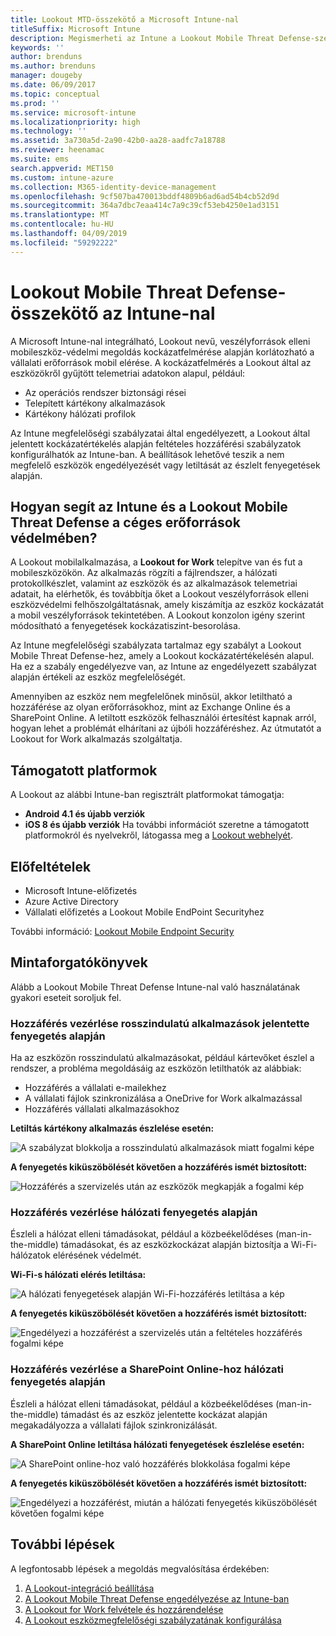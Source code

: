 ```yaml
---
title: Lookout MTD-összekötő a Microsoft Intune-nal
titleSuffix: Microsoft Intune
description: Megismerheti az Intune a Lookout Mobile Threat Defense-szel való integrálását, amellyel vezérelheti a mobileszközök a vállalati erőforrásokhoz való hozzáférését.
keywords: ''
author: brenduns
ms.author: brenduns
manager: dougeby
ms.date: 06/09/2017
ms.topic: conceptual
ms.prod: ''
ms.service: microsoft-intune
ms.localizationpriority: high
ms.technology: ''
ms.assetid: 3a730a5d-2a90-42b0-aa28-aadfc7a18788
ms.reviewer: heenamac
ms.suite: ems
search.appverid: MET150
ms.custom: intune-azure
ms.collection: M365-identity-device-management
ms.openlocfilehash: 9cf507ba470013bddf4809b6ad6ad54b4cb52d9d
ms.sourcegitcommit: 364a7dbc7eaa414c7a9c39cf53eb4250e1ad3151
ms.translationtype: MT
ms.contentlocale: hu-HU
ms.lasthandoff: 04/09/2019
ms.locfileid: "59292222"
---
```

# <a name="lookout-mobile-threat-defense-connector-with-intune"></a>Lookout Mobile Threat Defense-összekötő az Intune-nal

A Microsoft Intune-nal integrálható, Lookout nevű, veszélyforrások elleni mobileszköz-védelmi megoldás kockázatfelmérése alapján korlátozható a vállalati erőforrások mobil elérése. A kockázatfelmérés a Lookout által az eszközökről gyűjtött telemetriai adatokon alapul, például:
- Az operációs rendszer biztonsági rései
- Telepített kártékony alkalmazások
- Kártékony hálózati profilok

Az Intune megfelelőségi szabályzatai által engedélyezett, a Lookout által jelentett kockázatértékelés alapján feltételes hozzáférési szabályzatok konfigurálhatók az Intune-ban. A beállítások lehetővé teszik a nem megfelelő eszközök engedélyezését vagy letiltását az észlelt fenyegetések alapján.

## <a name="how-do-intune-and-lookout-mobile-threat-defense-help-protect-company-resources"></a>Hogyan segít az Intune és a Lookout Mobile Threat Defense a céges erőforrások védelmében?
A Lookout mobilalkalmazása, a **Lookout for Work** telepítve van és fut a mobileszközökön. Az alkalmazás rögzíti a fájlrendszer, a hálózati protokollkészlet, valamint az eszközök és az alkalmazások telemetriai adatait, ha elérhetők, és továbbítja őket a Lookout veszélyforrások elleni eszközvédelmi felhőszolgáltatásnak, amely kiszámítja az eszköz kockázatát a mobil veszélyforrások tekintetében. A Lookout konzolon igény szerint módosítható a fenyegetések kockázatiszint-besorolása.  

Az Intune megfelelőségi szabályzata tartalmaz egy szabályt a Lookout Mobile Threat Defense-hez, amely a Lookout kockázatértékelésén alapul. Ha ez a szabály engedélyezve van, az Intune az engedélyezett szabályzat alapján értékeli az eszköz megfelelőségét.

Amennyiben az eszköz nem megfelelőnek minősül, akkor letiltható a hozzáférése az olyan erőforrásokhoz, mint az Exchange Online és a SharePoint Online. A letiltott eszközök felhasználói értesítést kapnak arról, hogyan lehet a problémát elhárítani az újbóli hozzáféréshez. Az útmutatót a Lookout for Work alkalmazás szolgáltatja.

## <a name="supported-platforms"></a>Támogatott platformok
A Lookout az alábbi Intune-ban regisztrált platformokat támogatja:
* **Android 4.1 és újabb verziók**
* **iOS 8 és újabb verziók** Ha további információt szeretne a támogatott platformokról és nyelvekről, látogassa meg a [Lookout webhelyét](https://personal.support.lookout.com/hc/articles/114094140253).

## <a name="prerequisites"></a>Előfeltételek
* Microsoft Intune-előfizetés
* Azure Active Directory
* Vállalati előfizetés a Lookout Mobile EndPoint Securityhez  

További információ: [Lookout Mobile Endpoint Security](https://www.lookout.com/products/mobile-endpoint-security)

## <a name="sample-scenarios"></a>Mintaforgatókönyvek

Alább a Lookout Mobile Threat Defense Intune-nal való használatának gyakori eseteit soroljuk fel.

### <a name="control-access-based-on-threats-from-malicious-apps"></a>Hozzáférés vezérlése rosszindulatú alkalmazások jelentette fenyegetés alapján
Ha az eszközön rosszindulatú alkalmazásokat, például kártevőket észlel a rendszer, a probléma megoldásáig az eszközön letilthatók az alábbiak:
* Hozzáférés a vállalati e-mailekhez
* A vállalati fájlok szinkronizálása a OneDrive for Work alkalmazással
* Hozzáférés vállalati alkalmazásokhoz

**Letiltás kártékony alkalmazás észlelése esetén:**

![A szabályzat blokkolja a rosszindulatú alkalmazások miatt fogalmi képe](./media/malicious-apps-blocked.png)

**A fenyegetés kiküszöbölését követően a hozzáférés ismét biztosított:**

![Hozzáférés a szervizelés után az eszközök megkapják a fogalmi kép](./media/malicious-apps-unblocked.png)

### <a name="control-access-based-on-threat-to-network"></a>Hozzáférés vezérlése hálózati fenyegetés alapján
Észleli a hálózat elleni támadásokat, például a közbeékelődéses (man-in-the-middle) támadásokat, és az eszközkockázat alapján biztosítja a Wi-Fi-hálózatok elérésének védelmét.

**Wi-Fi-s hálózati elérés letiltása:**

![A hálózati fenyegetések alapján Wi-Fi-hozzáférés letiltása a kép](./media/network-wifi-blocked.png)

**A fenyegetés kiküszöbölését követően a hozzáférés ismét biztosított:**

![Engedélyezi a hozzáférést a szervizelés után a feltételes hozzáférés fogalmi képe](./media/network-wifi-unblocked.png)
### <a name="control-access-to-sharepoint-online-based-on-threat-to-network"></a>Hozzáférés vezérlése a SharePoint Online-hoz hálózati fenyegetés alapján

Észleli a hálózat elleni támadásokat, például a közbeékelődéses (man-in-the-middle) támadást és az eszköz jelentette kockázat alapján megakadályozza a vállalati fájlok szinkronizálását.

**A SharePoint Online letiltása hálózati fenyegetések észlelése esetén:**

![A SharePoint online-hoz való hozzáférés blokkolása fogalmi képe](./media/network-spo-blocked.png)


**A fenyegetés kiküszöbölését követően a hozzáférés ismét biztosított:**

![Engedélyezi a hozzáférést, miután a hálózati fenyegetés kiküszöbölését követően fogalmi képe](./media/network-spo-unblocked.png)

## <a name="next-steps"></a>További lépések
A legfontosabb lépések a megoldás megvalósítása érdekében:
1.  [A Lookout-integráció beállítása](lookout-mtd-connector-integration.md)
2.  [A Lookout Mobile Threat Defense engedélyezése az Intune-ban](mtd-connector-enable.md)
3.  [A Lookout for Work felvétele és hozzárendelése](mtd-apps-ios-app-configuration-policy-add-assign.md)
4.  [A Lookout eszközmegfelelőségi szabályzatának konfigurálása](mtd-device-compliance-policy-create.md)
